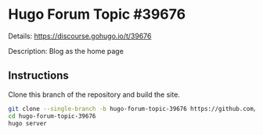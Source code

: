 # Hugo Forum Topic #39676

Details: <https://discourse.gohugo.io/t/39676>

Description: Blog as the home page

## Instructions

Clone this branch of the repository and build the site.

```bash
git clone --single-branch -b hugo-forum-topic-39676 https://github.com/jmooring/hugo-testing hugo-forum-topic-39676
cd hugo-forum-topic-39676
hugo server
```
